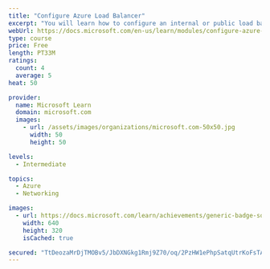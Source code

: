 ```yaml
---
title: "Configure Azure Load Balancer"
excerpt: "You will learn how to configure an internal or public load balancer."
webUrl: https://docs.microsoft.com/en-us/learn/modules/configure-azure-load-balancer/
type: course
price: Free
length: PT33M
ratings:
  count: 4
  average: 5
heat: 50

provider:
  name: Microsoft Learn
  domain: microsoft.com
  images:
    - url: /assets/images/organizations/microsoft.com-50x50.jpg
      width: 50
      height: 50

levels:
  - Intermediate

topics:
  - Azure
  - Networking

images:
  - url: https://docs.microsoft.com/learn/achievements/generic-badge-social.png
    width: 640
    height: 320
    isCached: true

secured: "TtDeozaMrDjTMOBv5/JbDXNGkg1Rmj9Z70/oq/2PzHW1ePhpSatqUtrKoFsTAiXhpsSLPmqCpV5bgJjO1orKexCLf9xo+GBAGFAuXWvOs6lL3AUALW/AGa0ueei4TNR1lVTJNSsMClmuihb4i8xdw4IPFuZxMmUye8A0B7VLITmprDLePtdmyyxNUKspxqTesbolEHQJD2X8rx5ehj1RtT8mwNqBjbAjMJuQCsaHQfJpGPMAjk4RZ0R3DIkLfVkHZMSkbY1SBUDntXaV04lm3QwBevSeCnCV8srPLCn1fL31qg+DY8GC6IlNbU60BufOpNsh1mDqS2qSzwad82XpCxegs4bWo15QgOtRTo9BkCRm0/R9hRRwh91IKfbw2L/bCmEC6YmFGdQz3LkWHiixhc65mdlFLlx6/AdBGpxtC7I=;Bs/P45vw8M4vx9ryG9eifA=="
---
```


